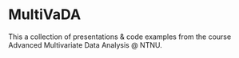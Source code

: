 # MultiVaDA
This a collection of presentations &amp; code examples from the course Advanced Multivariate Data Analysis @ NTNU.
